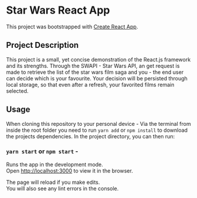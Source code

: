 # Star Wars React App

This project was bootstrapped with [Create React App](https://github.com/facebook/create-react-app).

## Project Description

This project is a small, yet concise demonstration of the React.js framework and its strengths. Through the SWAPI - Star Wars API, an get request is made to retrieve the list of the star wars film saga and you - the end user can decide which is your favourite. Your decision will be persisted through local storage, so that even after a refresh, your favorited films remain selected.

## Usage

When cloning this repository to your personal device - Via the terminal from inside the root folder you need to run `yarn add` or `npm install` to download the projects dependencies.
In the project directory, you can then run:

### `yarn start` or `npm start` - 

Runs the app in the development mode.\
Open [http://localhost:3000](http://localhost:3000) to view it in the browser.

The page will reload if you make edits.\
You will also see any lint errors in the console.
